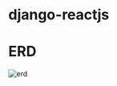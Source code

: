 # django-reactjs

# ERD
![erd](https://github.com/alpapago/django-reactjs/assets/117890994/8e7704b5-56df-4d46-9f58-b46ff23bbd73)
